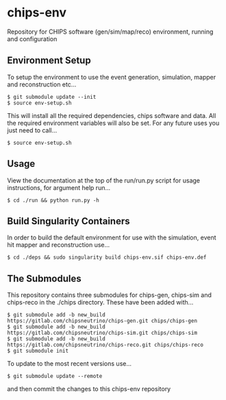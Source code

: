 # chips-env

Repository for CHIPS software (gen/sim/map/reco) environment, running and configuration 

## Environment Setup

To setup the environment to use the event generation, simulation, mapper and reconstruction etc...

```
$ git submodule update --init
$ source env-setup.sh
```

This will install all the required dependencies, chips software and data. All the required environment variables will also be set.
For any future uses you just need to call...

```
$ source env-setup.sh
```

## Usage

View the documentation at the top of the run/run.py script for usage instructions, for argument help run...

```
$ cd ./run && python run.py -h
```

## Build Singularity Containers

In order to build the default environment for use with the simulation, event hit mapper and reconstruction use...

```
$ cd ./deps && sudo singularity build chips-env.sif chips-env.def
```

## The Submodules

This repository contains three submodules for chips-gen, chips-sim and chips-reco in the ./chips directory.
These have been added with...

```
$ git submodule add -b new_build https://gitlab.com/chipsneutrino/chips-gen.git chips/chips-gen
$ git submodule add -b new_build https://gitlab.com/chipsneutrino/chips-sim.git chips/chips-sim
$ git submodule add -b new_build https://gitlab.com/chipsneutrino/chips-reco.git chips/chips-reco
$ git submodule init
```

To update to the most recent versions use...

```
$ git submodule update --remote
```

and then commit the changes to this chips-env repository